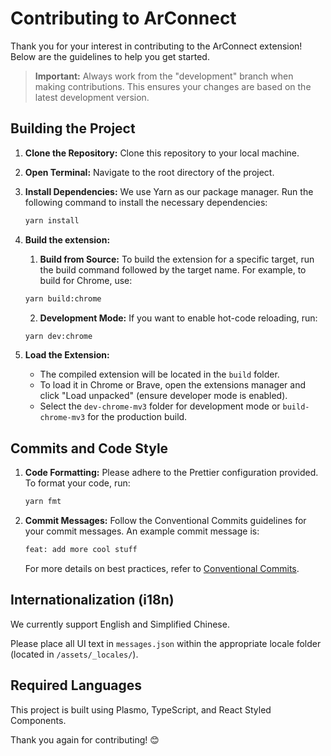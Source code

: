 # Contributing to ArConnect

Thank you for your interest in contributing to the ArConnect extension! Below are the guidelines to help you get started.

> **Important:** Always work from the "development" branch when making contributions. This ensures your changes are based on the latest development version.

## Building the Project

1. **Clone the Repository:** Clone this repository to your local machine.

2. **Open Terminal:** Navigate to the root directory of the project.

3. **Install Dependencies:** We use Yarn as our package manager. Run the following command to install the necessary dependencies:

   ```sh
   yarn install
   ```

4. **Build the extension:**

   1. **Build from Source:** To build the extension for a specific target, run the build command followed by the target name. For example, to build for Chrome, use:

   ```sh
   yarn build:chrome
   ```

   2. **Development Mode:** If you want to enable hot-code reloading, run:

   ```sh
   yarn dev:chrome
   ```

5. **Load the Extension:**
   - The compiled extension will be located in the `build` folder.
   - To load it in Chrome or Brave, open the extensions manager and click "Load unpacked" (ensure developer mode is enabled).
   - Select the `dev-chrome-mv3` folder for development mode or `build-chrome-mv3` for the production build.

## Commits and Code Style

1. **Code Formatting:** Please adhere to the Prettier configuration provided. To format your code, run:

   ```sh
   yarn fmt
   ```

2. **Commit Messages:** Follow the Conventional Commits guidelines for your commit messages. An example commit message is:

   ```sh
   feat: add more cool stuff
   ```

   For more details on best practices, refer to [Conventional Commits](https://www.conventionalcommits.org/en/v1.0.0/#summary).

## Internationalization (i18n)

We currently support English and Simplified Chinese.

Please place all UI text in `messages.json` within the appropriate locale folder (located in `/assets/_locales/`).

## Required Languages

This project is built using Plasmo, TypeScript, and React Styled Components.

Thank you again for contributing! 😊
